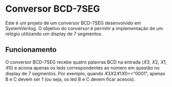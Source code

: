 # Conversor BCD-7SEG
Este é um projeto de um conversor BCD-7SEG desenvolvido em SystemVerilog. O objetivo do conversor é permitir a implementação de um relógio utilizando um display de 7 segmentos.

## Funcionamento
O conversor BCD-7SEG recebe quatro palavras BCD na entrada (𝑋3, 𝑋2, 𝑋1, 𝑋0) e aciona apenas os leds correspondentes ao número em questão no display de 7 segmentos. Por exemplo, quando 𝑋3𝑋2𝑋1𝑋0==“0001”, apenas B e C devem ser 1 (ou seja, os led B e C devem ficar acesos).
